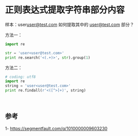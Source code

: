 # 正则表达式提取字符串部分内容

样本：user<user@test.com>
如何提取其中的 user@test.com 部分？

方法一：

```python
import re

str = 'user<user@test.com>'
print re.search('<(.+)>', str).group(1)
```

方法二：

```python
# coding: utf8
import re
string = 'user<user@test.com>'
print re.findall(r'<([^>]+)', string)
```

<br>

## 参考

1- https://segmentfault.com/q/1010000009603230

